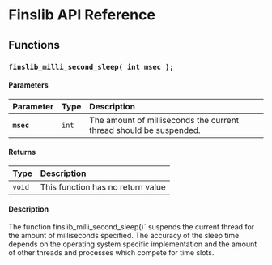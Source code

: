 # Finslib API Reference

## Functions

### `finslib_milli_second_sleep( int msec );`

#### Parameters

| Parameter | Type | Description |
| :--- | :--- | :--- |
|**`msec`**|`int`|The amount of milliseconds the current thread should be suspended.

#### Returns

| Type | Description |
| :--- | :--- |
|`void`|This function has no return value|

#### Description

The function finslib_milli_second_sleep()` suspends the current thread for the amount of milliseconds specified.
The accuracy of the sleep time depends on the operating system specific implementation and the amount of other
threads and processes which compete for time slots.
